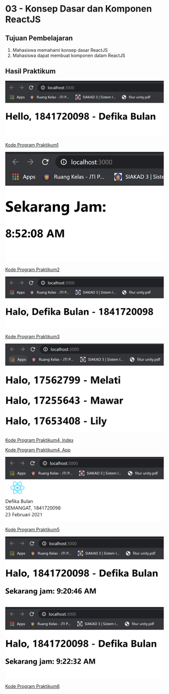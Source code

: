 # 03 - Konsep Dasar dan Komponen ReactJS

## Tujuan Pembelajaran

1. Mahasiswa memahami konsep dasar ReactJS
2. Mahasiswa dapat membuat komponen dalam ReactJS

## Hasil Praktikum

![Hasil Run Praktikum1](img/praktikum1.png)

[Kode Program Praktikum1](../../src/03_konsep_reactjs/praktikum1/index.js)

![Hasil Run Praktikum2](img/praktikum2.png)

[Kode Program Praktikum2](../../src/03_konsep_reactjs/praktikum2/index.js)

![Hasil Run Praktikum3](img/praktikum3.png)

[Kode Program Praktikum3](../../src/03_konsep_reactjs/praktikum3/index.js)

![Hasil Run Praktikum4](img/praktikum4.png)

[Kode Program Praktikum4, Index](../../src/03_konsep_reactjs/praktikum4/index.js)

[Kode Program Praktikum4, App](../../src/03_konsep_reactjs/praktikum4/App.js)

![Hasil Run Praktikum5](img/praktikum5.png)

[Kode Program Praktikum5](../../src/03_konsep_reactjs/praktikum5/App.js)

![Hasil Run Praktikum6](img/praktikum6.png)
![Hasil Run Praktikum6](img/praktikum6_1.png)

[Kode Program Praktikum6](../../src/03_konsep_reactjs/praktikum6/index.js)
